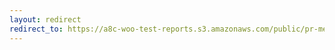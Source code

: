 ```yaml
---
layout: redirect
redirect_to: https://a8c-woo-test-reports.s3.amazonaws.com/public/pr-merge/39874/e2e/index.html
---
```

